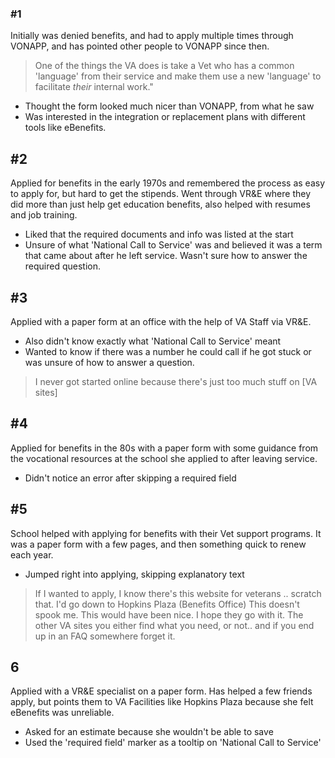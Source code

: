 ### #1

Initially was denied benefits, and had to apply multiple times through VONAPP, and has pointed other people to VONAPP since then.

> One of the things the VA does is take a Vet who has a common 'language' from their service and make them use a new 'language' to facilitate _their_ internal work."
 * Thought the form looked much nicer than VONAPP, from what he saw
 * Was interested in the integration or replacement plans with different tools like eBenefits.
 
## #2

Applied for benefits in the early 1970s and remembered the process as easy to apply for, but hard to get the stipends. Went through VR&E where they did more than just help get education benefits, also helped with resumes and job training.
 * Liked that the required documents and info was listed at the start
 * Unsure of what 'National Call to Service' was and believed it was a term that came about after he left service. Wasn't sure how to answer the required question.
 
 ## #3
 
Applied with a paper form at an office with the help of VA Staff via VR&E.
 * Also didn't know exactly what 'National Call to Service' meant
 * Wanted to know if there was a number he could call if he got stuck or was unsure of how to answer a question.

> I never got started online because there's just too much stuff on [VA sites]

## #4

Applied for benefits in the 80s with a paper form with some guidance from the vocational resources at the school she applied to after leaving service.

* Didn't notice an error after skipping a required field

## #5

School helped with applying for benefits with their Vet support programs. It was a paper form with a few pages, and then something quick to renew each year.
 * Jumped right into applying, skipping explanatory text 
 
> If I wanted to apply, I know there's this website for veterans .. scratch that. I'd go down to Hopkins Plaza (Benefits Office)
> This doesn't spook me. This would have been nice. I hope they go with it.
> The other VA sites you either find what you need, or not.. and if you end up in an FAQ somewhere forget it.

## 6

Applied with a VR&E specialist on a paper form.  Has helped a few friends apply, but points them to VA Facilities like Hopkins Plaza because she felt eBenefits was unreliable.

 * Asked for an estimate because she wouldn't be able to save
 * Used the 'required field' marker as a tooltip on 'National Call to Service'
